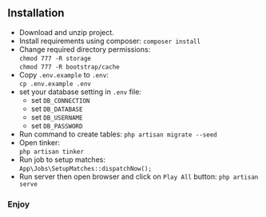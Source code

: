 ## Installation

- Download and unzip project.
- Install requirements using composer:
`composer install`
- Change required directory permissions:<br>
`chmod 777 -R storage`<br>
`chmod 777 -R bootstrap/cache`
- Copy `.env.example` to `.env`:<br>
`cp .env.example .env`
- set your database setting in `.env` file:
  - set `DB_CONNECTION` 
  - set `DB_DATABASE` 
  - set `DB_USERNAME` 
  - set `DB_PASSWORD` 
- Run command to create tables: 
`php artisan migrate --seed`
- Open tinker:<br>
`php artisan tinker`
- Run job to setup matches:<br>
`App\Jobs\SetupMatches::dispatchNow();`
- Run server then open browser and click on `Play All` button:
`php artisan serve`
### Enjoy